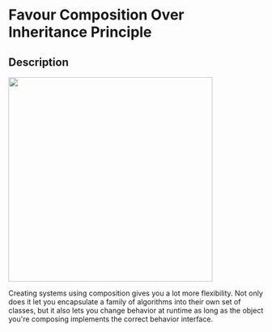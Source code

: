 # Favour Composition Over Inheritance Principle

## Description

<img src="image1.jpg" style="width:4.19271in" />

Creating systems using composition gives you a lot more flexibility.
Not only does it let you encapsulate a family of algorithms into their own set of classes, but it also lets you change behavior at runtime as long as the object you're composing implements the correct behavior interface.
